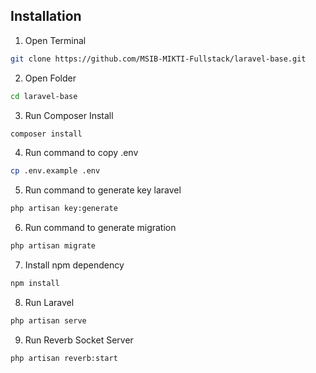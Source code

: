 ## Installation

1. Open Terminal
```bash
git clone https://github.com/MSIB-MIKTI-Fullstack/laravel-base.git
```
2. Open Folder
```bash
cd laravel-base
```
3. Run Composer Install
```bash
composer install
``` 
4. Run command to copy .env
```bash
cp .env.example .env
```
5. Run command to generate key laravel
```bash
php artisan key:generate
```
6. Run command to generate migration
```bash
php artisan migrate
```
7. Install npm dependency
```bash
npm install
```
8. Run Laravel
```bash
php artisan serve
```
9. Run Reverb Socket Server
```bash
php artisan reverb:start
```

